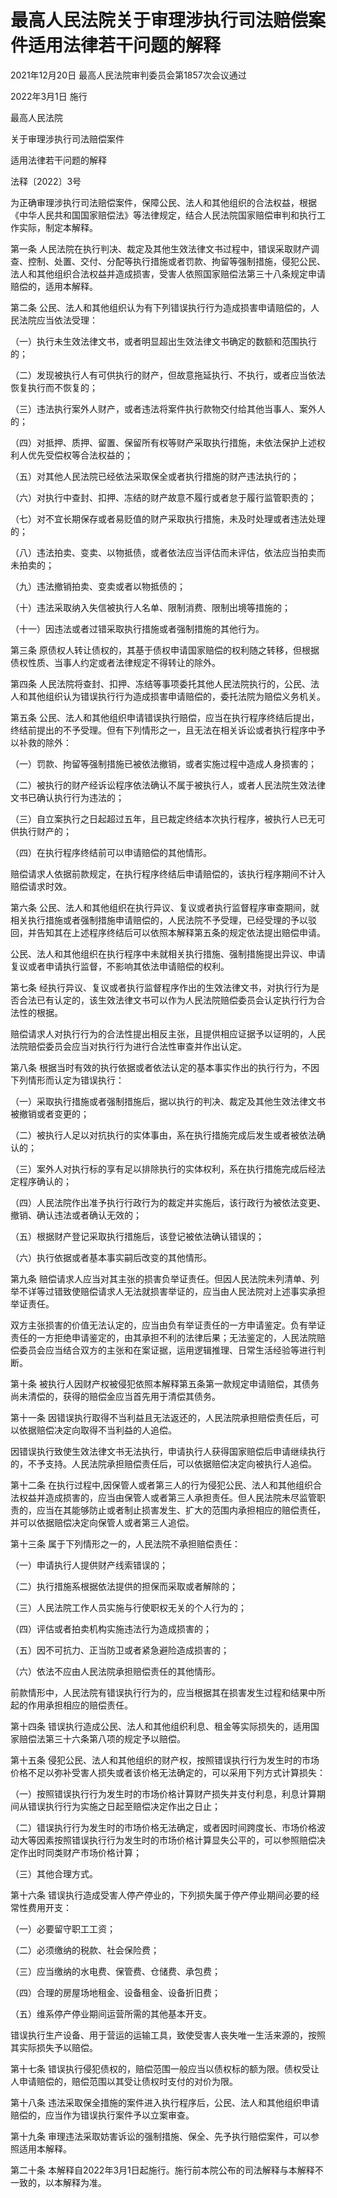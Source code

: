 # 最高人民法院关于审理涉执行司法赔偿案件适用法律若干问题的解释

2021年12月20日 最高人民法院审判委员会第1857次会议通过

2022年3月1日 施行

<!-- INFO END -->

最高人民法院

关于审理涉执行司法赔偿案件

适用法律若干问题的解释

法释〔2022〕3号

为正确审理涉执行司法赔偿案件，保障公民、法人和其他组织的合法权益，根据《中华人民共和国国家赔偿法》等法律规定，结合人民法院国家赔偿审判和执行工作实际，制定本解释。

第一条 人民法院在执行判决、裁定及其他生效法律文书过程中，错误采取财产调查、控制、处置、交付、分配等执行措施或者罚款、拘留等强制措施，侵犯公民、法人和其他组织合法权益并造成损害，受害人依照国家赔偿法第三十八条规定申请赔偿的，适用本解释。

第二条 公民、法人和其他组织认为有下列错误执行行为造成损害申请赔偿的，人民法院应当依法受理：

（一）执行未生效法律文书，或者明显超出生效法律文书确定的数额和范围执行的；

（二）发现被执行人有可供执行的财产，但故意拖延执行、不执行，或者应当依法恢复执行而不恢复的；

（三）违法执行案外人财产，或者违法将案件执行款物交付给其他当事人、案外人的；

（四）对抵押、质押、留置、保留所有权等财产采取执行措施，未依法保护上述权利人优先受偿权等合法权益的；

（五）对其他人民法院已经依法采取保全或者执行措施的财产违法执行的；

（六）对执行中查封、扣押、冻结的财产故意不履行或者怠于履行监管职责的；

（七）对不宜长期保存或者易贬值的财产采取执行措施，未及时处理或者违法处理的；

（八）违法拍卖、变卖、以物抵债，或者依法应当评估而未评估，依法应当拍卖而未拍卖的；

（九）违法撤销拍卖、变卖或者以物抵债的；

（十）违法采取纳入失信被执行人名单、限制消费、限制出境等措施的；

（十一）因违法或者过错采取执行措施或者强制措施的其他行为。

第三条 原债权人转让债权的，其基于债权申请国家赔偿的权利随之转移，但根据债权性质、当事人约定或者法律规定不得转让的除外。

第四条 人民法院将查封、扣押、冻结等事项委托其他人民法院执行的，公民、法人和其他组织认为错误执行行为造成损害申请赔偿的，委托法院为赔偿义务机关。

第五条 公民、法人和其他组织申请错误执行赔偿，应当在执行程序终结后提出，终结前提出的不予受理。但有下列情形之一，且无法在相关诉讼或者执行程序中予以补救的除外：

（一）罚款、拘留等强制措施已被依法撤销，或者实施过程中造成人身损害的；

（二）被执行的财产经诉讼程序依法确认不属于被执行人，或者人民法院生效法律文书已确认执行行为违法的；

（三）自立案执行之日起超过五年，且已裁定终结本次执行程序，被执行人已无可供执行财产的；

（四）在执行程序终结前可以申请赔偿的其他情形。

赔偿请求人依据前款规定，在执行程序终结后申请赔偿的，该执行程序期间不计入赔偿请求时效。

第六条 公民、法人和其他组织在执行异议、复议或者执行监督程序审查期间，就相关执行措施或者强制措施申请赔偿的，人民法院不予受理，已经受理的予以驳回，并告知其在上述程序终结后可以依照本解释第五条的规定依法提出赔偿申请。

公民、法人和其他组织在执行程序中未就相关执行措施、强制措施提出异议、申请复议或者申请执行监督，不影响其依法申请赔偿的权利。

第七条 经执行异议、复议或者执行监督程序作出的生效法律文书，对执行行为是否合法已有认定的，该生效法律文书可以作为人民法院赔偿委员会认定执行行为合法性的根据。

赔偿请求人对执行行为的合法性提出相反主张，且提供相应证据予以证明的，人民法院赔偿委员会应当对执行行为进行合法性审查并作出认定。

第八条 根据当时有效的执行依据或者依法认定的基本事实作出的执行行为，不因下列情形而认定为错误执行：

（一）采取执行措施或者强制措施后，据以执行的判决、裁定及其他生效法律文书被撤销或者变更的；

（二）被执行人足以对抗执行的实体事由，系在执行措施完成后发生或者被依法确认的；

（三）案外人对执行标的享有足以排除执行的实体权利，系在执行措施完成后经法定程序确认的；

（四）人民法院作出准予执行行政行为的裁定并实施后，该行政行为被依法变更、撤销、确认违法或者确认无效的；

（五）根据财产登记采取执行措施后，该登记被依法确认错误的；

（六）执行依据或者基本事实嗣后改变的其他情形。

第九条 赔偿请求人应当对其主张的损害负举证责任。但因人民法院未列清单、列举不详等过错致使赔偿请求人无法就损害举证的，应当由人民法院对上述事实承担举证责任。

双方主张损害的价值无法认定的，应当由负有举证责任的一方申请鉴定。负有举证责任的一方拒绝申请鉴定的，由其承担不利的法律后果；无法鉴定的，人民法院赔偿委员会应当结合双方的主张和在案证据，运用逻辑推理、日常生活经验等进行判断。

第十条 被执行人因财产权被侵犯依照本解释第五条第一款规定申请赔偿，其债务尚未清偿的，获得的赔偿金应当首先用于清偿其债务。

第十一条 因错误执行取得不当利益且无法返还的，人民法院承担赔偿责任后，可以依据赔偿决定向取得不当利益的人追偿。

因错误执行致使生效法律文书无法执行，申请执行人获得国家赔偿后申请继续执行的，不予支持。人民法院承担赔偿责任后，可以依据赔偿决定向被执行人追偿。

第十二条 在执行过程中,因保管人或者第三人的行为侵犯公民、法人和其他组织合法权益并造成损害的，应当由保管人或者第三人承担责任。但人民法院未尽监管职责的，应当在其能够防止或者制止损害发生、扩大的范围内承担相应的赔偿责任，并可以依据赔偿决定向保管人或者第三人追偿。

第十三条 属于下列情形之一的，人民法院不承担赔偿责任：

（一）申请执行人提供财产线索错误的；

（二）执行措施系根据依法提供的担保而采取或者解除的；

（三）人民法院工作人员实施与行使职权无关的个人行为的；

（四）评估或者拍卖机构实施违法行为造成损害的；

（五）因不可抗力、正当防卫或者紧急避险造成损害的；

（六）依法不应由人民法院承担赔偿责任的其他情形。

前款情形中，人民法院有错误执行行为的，应当根据其在损害发生过程和结果中所起的作用承担相应的赔偿责任。

第十四条 错误执行造成公民、法人和其他组织利息、租金等实际损失的，适用国家赔偿法第三十六条第八项的规定予以赔偿。

第十五条 侵犯公民、法人和其他组织的财产权，按照错误执行行为发生时的市场价格不足以弥补受害人损失或者该价格无法确定的，可以采用下列方式计算损失：

（一）按照错误执行行为发生时的市场价格计算财产损失并支付利息，利息计算期间从错误执行行为实施之日起至赔偿决定作出之日止；

（二）错误执行行为发生时的市场价格无法确定，或者因时间跨度长、市场价格波动大等因素按照错误执行行为发生时的市场价格计算显失公平的，可以参照赔偿决定作出时同类财产市场价格计算；

（三）其他合理方式。

第十六条 错误执行造成受害人停产停业的，下列损失属于停产停业期间必要的经常性费用开支：

（一）必要留守职工工资；

（二）必须缴纳的税款、社会保险费；

（三）应当缴纳的水电费、保管费、仓储费、承包费；

（四）合理的房屋场地租金、设备租金、设备折旧费；

（五）维系停产停业期间运营所需的其他基本开支。

错误执行生产设备、用于营运的运输工具，致使受害人丧失唯一生活来源的，按照其实际损失予以赔偿。

第十七条 错误执行侵犯债权的，赔偿范围一般应当以债权标的额为限。债权受让人申请赔偿的，赔偿范围以其受让债权时支付的对价为限。

第十八条 违法采取保全措施的案件进入执行程序后，公民、法人和其他组织申请赔偿的，应当作为错误执行案件予以立案审查。

第十九条 审理违法采取妨害诉讼的强制措施、保全、先予执行赔偿案件，可以参照适用本解释。

第二十条 本解释自2022年3月1日起施行。施行前本院公布的司法解释与本解释不一致的，以本解释为准。